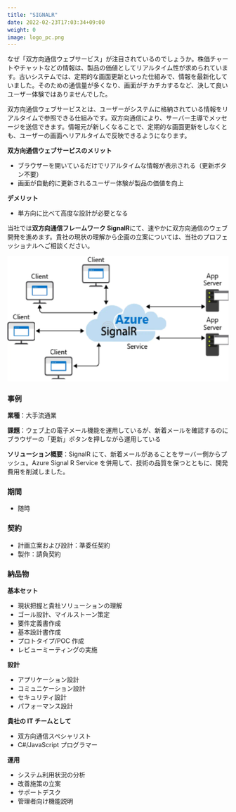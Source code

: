 ```yaml
---
title: "SIGNALR"
date: 2022-02-23T17:03:34+09:00
weight: 0
image: logo_pc.png
---
```


なぜ「双方向通信ウェブサービス」が注目されているのでしょうか。株価チャートやチャットなどの情報は、製品の価値としてリアルタイム性が求められています。古いシステムでは、定期的な画面更新といった仕組みで、情報を最新化していました。そのための通信量が多くなり、画面がチカチカするなど、決して良いユーザー体験ではありませんでした。

双方向通信ウェブサービスとは、ユーザーがシステムに格納されている情報をリアルタイムで参照できる仕組みです。双方向通信により、サーバー主導でメッセージを送信できます。情報元が新しくなることで、定期的な画面更新をしなくとも、ユーザーの画面へリアルタイムで反映できるようになります。

**双方向通信ウェブサービスのメリット**

- ブラウザーを開いているだけでリアルタイムな情報が表示される（更新ボタン不要）
- 画面が自動的に更新されるユーザー体験が製品の価値を向上

**デメリット**

- 単方向に比べて高度な設計が必要となる

当社では**双方向通信フレームワーク SignalR**にて、速やかに双方向通信のウェブ開発を進めます。貴社の現状の理解から企画の立案については、当社のプロフェッショナルへご相談ください。

![ Image is not Available !](signalr.webp)

### 事例

**業種**：大手流通業

**課題**：ウェブ上の電子メール機能を運用しているが、新着メールを確認するのにブラウザーの「更新」ボタンを押しながら運用している

**ソリューション概要**：SignalR にて、新着メールがあることをサーバー側からプッシュ。Azure Signal R Service を併用して、技術の品質を保つとともに、開発費用を削減しました。

### 期間

- 随時


### 契約

- 計画立案および設計：準委任契約
- 製作：請負契約

### 納品物

**基本セット**

- 現状把握と貴社ソリューションの理解
- ゴール設計、マイルストーン策定
- 要件定義書作成
- 基本設計書作成
- プロトタイプ/POC 作成
- レビューミーティングの実施



**設計**

- アプリケーション設計
- コミュニケーション設計
- セキュリティ設計
- パフォーマンス設計

**貴社の IT チームとして**

- 双方向通信スペシャリスト
- C#/JavaScript プログラマー

**運用**

- システム利用状況の分析
- 改善施策の立案
- サポートデスク
- 管理者向け機能説明